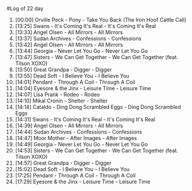 #Log of 22 day

1. [00:00] Orville Peck - Pony - Take You Back (The Iron Hoof Cattle Call)
1. [13:25] Swans - It's Coming It's Real - It's Coming It's Real
1. [13:33] Angel Olsen - All Mirrors - All Mirrors
1. [13:37] Sudan Archives - Confessions - Confessions
1. [13:42] Angel Olsen - All Mirrors - All Mirrors
1. [13:44] Georgia - Never Let You Go - Never Let You Go
1. [13:47] Sisters - We Can Get Together - We Can Get Together (feat. Tilson XOXO)
1. [13:50] Great Grandpa - Digger - Digger
1. [13:55] Dead Soft - I Believe You - I Believe You
1. [14:01] Pendant - Through A Coil - Through A Coil
1. [14:04] Eyesore & the Jinx - Leisure Time - Leisure Time
1. [14:07] Lisa Prank - Rodeo - Rodeo
1. [14:10] Mikal Cronin - Shelter - Shelter
1. [14:14] Cataldo - Ding Dong Scrambled Eggs - Ding Dong Scrambled Eggs
1. [14:31] Swans - It's Coming It's Real - It's Coming It's Real
1. [14:39] Angel Olsen - All Mirrors - All Mirrors
1. [14:44] Sudan Archives - Confessions - Confessions
1. [14:47] Moor Mother - After Images - After Images
1. [14:49] Georgia - Never Let You Go - Never Let You Go
1. [14:53] Sisters - We Can Get Together - We Can Get Together (feat. Tilson XOXO)
1. [14:57] Great Grandpa - Digger - Digger
1. [15:02] Dead Soft - I Believe You - I Believe You
1. [17:25] Pendant - Through A Coil - Through A Coil
1. [17:29] Eyesore & the Jinx - Leisure Time - Leisure Time
